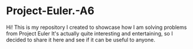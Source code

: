 # Project-Euler.-A6
Hi! This is my repository
I created to showcase how I am solving problems from Project Euler
It's actually quite interesting and entertaining,
so
I decided to share it here and see if it can be useful to anyone.
